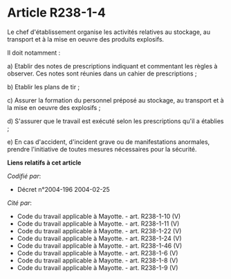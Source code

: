 # Article R238-1-4

Le chef d'établissement organise les activités relatives au stockage, au transport et à la mise en oeuvre des produits
explosifs.

Il doit notamment :

a) Etablir des notes de prescriptions indiquant et commentant les règles à observer. Ces notes sont réunies dans un cahier de
prescriptions ;

b) Etablir les plans de tir ;

c) Assurer la formation du personnel préposé au stockage, au transport et à la mise en oeuvre des explosifs ;

d) S'assurer que le travail est exécuté selon les prescriptions qu'il a établies ;

e) En cas d'accident, d'incident grave ou de manifestations anormales, prendre l'initiative de toutes mesures nécessaires
pour la sécurité.

**Liens relatifs à cet article**

_Codifié par_:

  - Décret n°2004-196 2004-02-25

_Cité par_:

  - Code du travail applicable à Mayotte. - art. R238-1-10 (V)
  - Code du travail applicable à Mayotte. - art. R238-1-11 (V)
  - Code du travail applicable à Mayotte. - art. R238-1-22 (V)
  - Code du travail applicable à Mayotte. - art. R238-1-24 (V)
  - Code du travail applicable à Mayotte. - art. R238-1-46 (V)
  - Code du travail applicable à Mayotte. - art. R238-1-6 (V)
  - Code du travail applicable à Mayotte. - art. R238-1-8 (V)
  - Code du travail applicable à Mayotte. - art. R238-1-9 (V)

